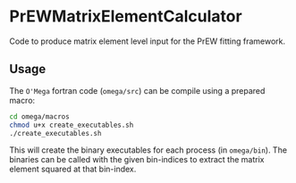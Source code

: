 # PrEWMatrixElementCalculator

Code to produce matrix element level input for the PrEW fitting framework.

## Usage

The `O'Mega` fortran code (`omega/src`) can be compile using a prepared macro:

```bash
cd omega/macros
chmod u+x create_executables.sh
./create_executables.sh
```

This will create the binary executables for each process (in `omega/bin`). The binaries can be called with the given bin-indices to extract the matrix element squared at that bin-index.

